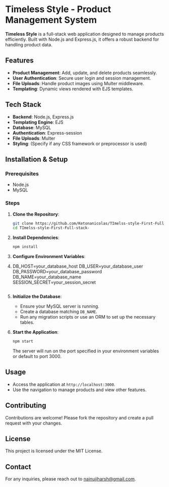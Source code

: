 # Timeless Style - Product Management System

**Timeless Style** is a full-stack web application designed to manage products efficiently. Built with Node.js and Express.js, it offers a robust backend for handling product data.

## Features

- **Product Management**: Add, update, and delete products seamlessly.
- **User Authentication**: Secure user login and session management.
- **File Uploads**: Handle product images using Multer middleware.
- **Templating**: Dynamic views rendered with EJS templates.

## Tech Stack

- **Backend**: Node.js, Express.js
- **Templating Engine**: EJS
- **Database**: MySQL
- **Authentication**: Express-session
- **File Uploads**: Multer
- **Styling**: (Specify if any CSS framework or preprocessor is used)

## Installation & Setup

### Prerequisites

- Node.js
- MySQL

### Steps

1. **Clone the Repository**:
   ```sh
   git clone https://github.com/Ketonanicolas/TImelss-style-First-Full-stack-.git
   cd TImelss-style-First-Full-stack-
   ```

2. **Install Dependencies**:
   ```sh
   npm install
   ```

3. **Configure Environment Variables**:
4. DB_HOST=your_database_host
   DB_USER=your_database_user
   DB_PASSWORD=your_database_password
   DB_NAME=your_database_name
   SESSION_SECRET=your_session_secret
   ```

4. **Initialize the Database**:
   - Ensure your MySQL server is running.
   - Create a database matching `DB_NAME`.
   - Run any migration scripts or use an ORM to set up the necessary tables.

5. **Start the Application**:
   ```sh
   npm start
   ```
   The server will run on the port specified in your environment variables or default to port 3000.

## Usage

- Access the application at `http://localhost:3000`.
- Use the navigation to manage products and view other features.

## Contributing

Contributions are welcome! Please fork the repository and create a pull request with your changes.

## License

This project is licensed under the MIT License.

## Contact

For any inquiries, please reach out to [nainujiharsh@gmail.com](mailto:nainujiharsh@gmail.com).
